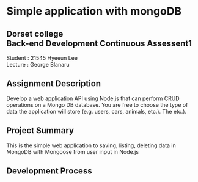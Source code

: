 # Simple application with mongoDB 

## Dorset college </br> Back-end Development Continuous Assessent1
Student : 21545 Hyeeun Lee</br>
Lecture : George Blanaru</br>


## Assignment Description
Develop a web application API using Node.js that can perform CRUD operations on a Mongo DB database. You are free to choose the type of data the application will store (e.g. users, cars, animals, etc.). The etc.).

## Project Summary
This is the simple web application to saving, listing, deleting data in MongoDB with Mongoose from user input in Node.js

## Development Process
